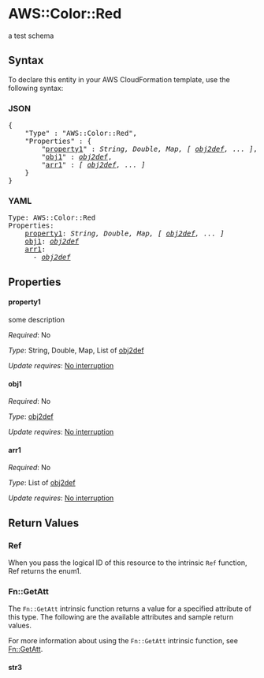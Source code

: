 # AWS::Color::Red

a test schema

## Syntax

To declare this entity in your AWS CloudFormation template, use the following syntax:

### JSON

<pre>
{
    "Type" : "AWS::Color::Red",
    "Properties" : {
        "<a href="#property1" title="property1">property1</a>" : <i>String, Double, Map, [ <a href="obj2def.md">obj2def</a>, ... ]</i>,
        "<a href="#obj1" title="obj1">obj1</a>" : <i><a href="obj2def.md">obj2def</a></i>,
        "<a href="#arr1" title="arr1">arr1</a>" : <i>[ <a href="obj2def.md">obj2def</a>, ... ]</i>
    }
}
</pre>

### YAML

<pre>
Type: AWS::Color::Red
Properties:
    <a href="#property1" title="property1">property1</a>: <i>String, Double, Map, [ <a href="obj2def.md">obj2def</a>, ... ]</i>
    <a href="#obj1" title="obj1">obj1</a>: <i><a href="obj2def.md">obj2def</a></i>
    <a href="#arr1" title="arr1">arr1</a>: <i>
      - <a href="obj2def.md">obj2def</a></i>
</pre>

## Properties

#### property1

some description

_Required_: No

_Type_: String, Double, Map, List of <a href="obj2def.md">obj2def</a>

_Update requires_: [No interruption](https://docs.aws.amazon.com/AWSCloudFormation/latest/UserGuide/using-cfn-updating-stacks-update-behaviors.html#update-no-interrupt)

#### obj1

_Required_: No

_Type_: <a href="obj2def.md">obj2def</a>

_Update requires_: [No interruption](https://docs.aws.amazon.com/AWSCloudFormation/latest/UserGuide/using-cfn-updating-stacks-update-behaviors.html#update-no-interrupt)

#### arr1

_Required_: No

_Type_: List of <a href="obj2def.md">obj2def</a>

_Update requires_: [No interruption](https://docs.aws.amazon.com/AWSCloudFormation/latest/UserGuide/using-cfn-updating-stacks-update-behaviors.html#update-no-interrupt)

## Return Values

### Ref

When you pass the logical ID of this resource to the intrinsic `Ref` function, Ref returns the enum1.

### Fn::GetAtt

The `Fn::GetAtt` intrinsic function returns a value for a specified attribute of this type. The following are the available attributes and sample return values.

For more information about using the `Fn::GetAtt` intrinsic function, see [Fn::GetAtt](https://docs.aws.amazon.com/AWSCloudFormation/latest/UserGuide/intrinsic-function-reference-getatt.html).

#### str3
